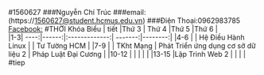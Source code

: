 #1560627
###Nguyễn Chí Trúc
###email:(https://1560627@student.hcmus.edu.vn)
###Điện Thoại:0962983785
[Facebook:](https://www.facebook.com/profile.php?id=100008121676075)
#THỜI Khóa Biểu
| tiết |Thứ 3       | Thứ 4         |Thứ 5    |Thứ 6    |   
|1-3| ----:|------:|:-------------:| -------:|--------:|
|4-6 |            | Hệ Điều Hành Linux |         |   Tư Tường HCM     |
|7-9  |           | TKht Mạng              | Phát Triển ứng dụng cơ sở dữ liệu 2       |  Pháp Luật Đại Cương       |
|10-12  |           |               |         |         |
|13-15 |Lập Trình Web 2  |               |         |         |
#tiep 
